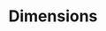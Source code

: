 ---
bigquery: https://console.cloud.google.com/bigquery?p=covid-19-dimensions-ai&page=table&d=data&t=publications
contributors: Digital Science, https://www.digital-science.com/
cost: Free for personal, non-commercial use.
description: Dimensions contains more than 100 million publications, ranging from
  articles published in scholarly journals, books and book chapters, to preprints
  and conference proceedings. All publications are contextualized with linked data
  sets, funding, publications, patents, clinical trials, and policy documents. You
  can also view associated categories, funders, institutions, and researcher profiles.
documentation: https://docs.dimensions.ai/bigquery/index.html
last_edit: Mon, 04 Apr 2022 19:04:00 GMT
location: https://www.dimensions.ai/products/free/
maintained_by: Digital Science, https://www.digital-science.com/
schema_fields: '[''research_orgs'', ''associated_grant_ids'', ''start_date'', ''labels'',
  ''kind'', ''pmid'', ''original_abstract'', ''categories'', ''current_assignee'',
  ''category_icrp_cso'', ''end_year'', ''citations'', ''ipcr'', ''current_assignee_countries'',
  ''parent_id'', ''date_normal'', ''publication_year'', ''funding_nzd'', ''application_number'',
  ''granted_year'', ''date_inserted'', ''open_access_categories'', ''filing_status'',
  ''repository_name'', ''pmcid'', ''funding_gbp'', ''linkout'', ''funding_cny'', ''volume'',
  ''journal_lists'', ''type'', ''proceedings_title'', ''doi'', ''associated_publication_arxiv_id'',
  ''grant_number'', ''abstract'', ''funder_org'', ''source_id'', ''resulting_publication_ids'',
  ''conditions'', ''language'', ''relationships'', ''conference'', ''investigators'',
  ''journal'', ''active_years'', ''links'', ''family_id'', ''research_org_countries'',
  ''research_org_country_names'', ''altmetrics'', ''date_imported_gbq'', ''funder_org_cities'',
  ''category_rcdc'', ''category_icrp_ct'', ''date_online'', ''original_assignee'',
  ''funding_usd'', ''current_assignee_orgs'', ''priority_year'', ''research_org_state_names'',
  ''funding_cad'', ''family_members_ids'', ''category_hra'', ''address'', ''gender'',
  ''funding_aud'', ''arxiv_id'', ''mesh_headings'', ''open_access_categories_v2'',
  ''subtitles'', ''email_address'', ''established'', ''funder_orgs'', ''priority_date'',
  ''publisher'', ''description'', ''original_assignee_orgs'', ''registry'', ''start_year'',
  ''patent_ids'', ''expiration_date'', ''legal_events'', ''types'', ''aliases'', ''isbn'',
  ''supporting_grant_ids'', ''foa_number'', ''year'', ''reference_ids'', ''funding_details'',
  ''funding_currency'', ''jurisdiction'', ''funder_org_countries'', ''publication_date'',
  ''researcher_ids'', ''repository_id'', ''category_sdg'', ''filing_year'', ''original_assignee_countries'',
  ''category_bra'', ''phase'', ''date_modified'', ''associated_publication_id'', ''name'',
  ''created_date'', ''embargo_date'', ''interventions'', ''associated_publication_pmid'',
  ''editors'', ''wikipedia_url'', ''family_count'', ''eisbn'', ''funder_org_acronyms'',
  ''cpc'', ''repository_url'', ''research_org_cities'', ''assignee_orgs'', ''assignee_countries'',
  ''organisation_details'', ''category_uoa'', ''license'', ''funding_chf'', ''granted_date'',
  ''inventor_names'', ''citations_count'', ''funder_countries'', ''status'', ''associated_publication_doi'',
  ''concepts'', ''acronyms'', ''acknowledgements'', ''authors'', ''metrics'', ''legal_status'',
  ''category_hrcs_rac'', ''date_print'', ''funding_jpy'', ''brief_title'', ''resulting_publication_doi'',
  ''funding_amount'', ''research_org_state_codes'', ''category_hrcs_hc'', ''pages'',
  ''citation_string'', ''acronym'', ''book_title'', ''funder_org_state_codes'', ''category_for'',
  ''issue'', ''publication_ids'', ''funding_eur'', ''expiration_year'', ''mesh_terms'',
  ''clinical_trial_ids'', ''cited_by_ids'', ''end_date'', ''filing_date'', ''book_series_title'',
  ''research_org_city_names'', ''external_ids'', ''original_title'', ''date'', ''title'',
  ''id'']'
shortname: dimensions
tags:
- scholarly literature
- patents
- funding
- clinical trials
- academic profiles
terms_of_use: 'Use of both the Dimensions COVID-19 dataset and full Dimensions dataset
  are subject to the Dimensions Terms of use: https://www.dimensions.ai/policies-terms-legal '
title: Dimensions
uuid: dcff88bd-fe6b-4fdb-8159-809bf9d7bc1c
---